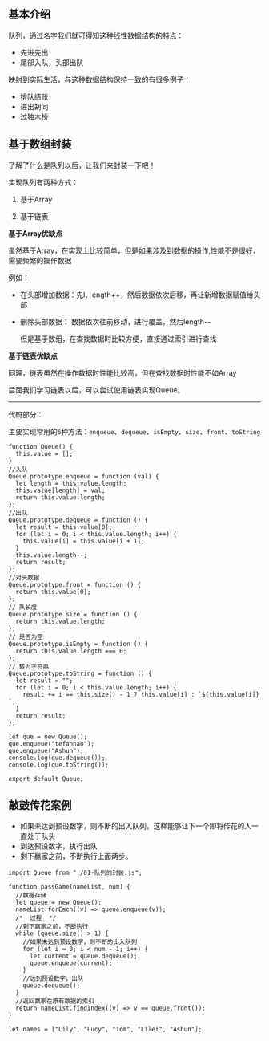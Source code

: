 ## 基本介绍

队列，通过名字我们就可得知这种线性数据结构的特点：

* 先进先出
* 尾部入队，头部出队

映射到实际生活，与这种数据结构保持一致的有很多例子：

* 排队结账
* 进出胡同
* 过独木桥

## 基于数组封装

了解了什么是队列以后，让我们来封装一下吧！

 实现队列有两种方式：

1. 基于Array

2. 基于链表

**基于Array优缺点**

  虽然基于Array，在实现上比较简单，但是如果涉及到数据的操作,性能不是很好，需要频繁的操作数据

  例如：

* 在头部增加数据：先l、ength++，然后数据依次后移，再让新增数据赋值给头部

* 删除头部数据： 数据依次往前移动，进行覆盖，然后length--

  但是基于数组，在查找数据时比较方便，直接通过索引进行查找

**基于链表优缺点**

  同理，链表虽然在操作数据时性能比较高，但在查找数据时性能不如Array

  后面我们学习链表以后，可以尝试使用链表实现Queue。

---

代码部分：

主要实现常用的`6`种方法：`enqueue`、`dequeue`、`isEmpty`、`size`、`front`、`toString`

```
function Queue() {
  this.value = [];
}
//入队
Queue.prototype.enqueue = function (val) {
  let length = this.value.length;
  this.value[length] = val;
  return this.value.length;
};
//出队
Queue.prototype.dequeue = function () {
  let result = this.value[0];
  for (let i = 0; i < this.value.length; i++) {
    this.value[i] = this.value[i + 1];
  }
  this.value.length--;
  return result;
};
//对头数据
Queue.prototype.front = function () {
  return this.value[0];
};
// 队长度
Queue.prototype.size = function () {
  return this.value.length;
};
// 是否为空
Queue.prototype.isEmpty = function () {
  return this.value.length === 0;
};
// 转为字符串
Queue.prototype.toString = function () {
  let result = "";
  for (let i = 0; i < this.value.length; i++) {
    result += i == this.size() - 1 ? this.value[i] : `${this.value[i]} `;
  }
  return result;
};

let que = new Queue();
que.enqueue("tefannao");
que.enqueue("Ashun");
console.log(que.dequeue());
console.log(que.toString());

export default Queue;
```

## 敲鼓传花案例

* 如果未达到预设数字，则不断的出入队列，这样能够让下一个即将传花的人一直处于队头
* 到达预设数字，执行出队
* 剩下赢家之前，不断执行上面两步。

```
import Queue from "./01-队列的封装.js";

function passGame(nameList, num) {
  //数据存储
  let queue = new Queue();
  nameList.forEach((v) => queue.enqueue(v));
  /*  过程  */
  //剩下赢家之前，不断执行
  while (queue.size() > 1) {
    //如果未达到预设数字，则不断的出入队列
    for (let i = 0; i < num - 1; i++) {
      let current = queue.dequeue();
      queue.enqueue(current);
    }
    //达到预设数字，出队
    queue.dequeue();
  }
  //返回赢家在原有数据的索引
  return nameList.findIndex((v) => v == queue.front());
}

let names = ["Lily", "Lucy", "Tom", "Lilei", "Ashun"];
```

